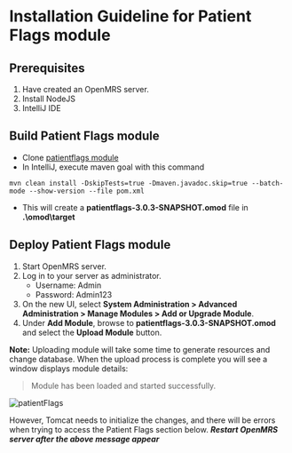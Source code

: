 # Installation Guideline for Patient Flags module

## Prerequisites

1. Have created an OpenMRS server.
2. Install NodeJS
3. IntelliJ IDE

## Build Patient Flags module

- Clone [patientflags module](https://github.com/tranngan552/openmrs-module-patientflags.git)
- In IntelliJ, execute maven goal with this command

```shell
mvn clean install -DskipTests=true -Dmaven.javadoc.skip=true --batch-mode --show-version --file pom.xml
```

- This will create a **patientflags-3.0.3-SNAPSHOT.omod** file in **.\omod\target**

## Deploy Patient Flags module

1. Start OpenMRS server.
2. Log in to your server as administrator.
   - Username: Admin
   - Password: Admin123
3. On the new UI, select **System Administration > Advanced Administration > Manage Modules > Add or Upgrade Module**.
4. Under **Add Module**, browse to **patientflags-3.0.3-SNAPSHOT.omod** and select the **Upload Module** button.

**Note:** Uploading module will take some time to generate resources and change database. When the upload process is complete you will see a window displays module details:

> Module has been loaded and started successfully.

![patientFlags](C:\Users\trank\OneDrive\Pictures\Module.png)

However, Tomcat needs to initialize the changes, and there will be errors when trying to access the Patient Flags section below.
***Restart OpenMRS server after the above message appear***
